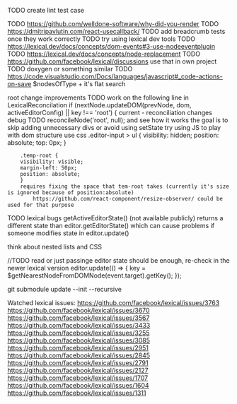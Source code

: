 TODO create lint test case

TODO https://github.com/welldone-software/why-did-you-render
TODO https://dmitripavlutin.com/react-usecallback/
TODO add breadcrumb tests once they work correctly
TODO try using lexical dev tools
TODO https://lexical.dev/docs/concepts/dom-events#3-use-nodeeventplugin
TODO https://lexical.dev/docs/concepts/node-replacement
TODO https://github.com/facebook/lexical/discussions
    use that in own project
TODO doxygen or something similar
TODO https://code.visualstudio.com/Docs/languages/javascript#_code-actions-on-save
$nodesOfType + it's flat search

root change improvements
    TODO work on the following line in LexicalReconcilation
        if (nextNode.updateDOM(prevNode, dom, activeEditorConfig) || key !== 'root') {
    current - reconciliation changes
        debug TODO reconcileNode('root', null); and see how it works
            the goal is to skip adding unnecessary divs or avoid using setState
    try using JS to play with dom structure
    use css
        .editor-input > ul {
        visibility: hidden;
        position: absolute;
        top: 0px;
        }

        .temp-root {
        visibility: visible;
        margin-left: 50px;
        position: absolute;
        }
        requires fixing the space that tem-root takes (currently it's size is ignored because of position:absolute)
            https://github.com/react-component/resize-observer/ could be used for that purpose
    

TODO lexical bugs
getActiveEditorState() (not available publicly) returns a different state than editor.getEditorState() which can cause problems if someone modifies state in editor.update()

think about nested lists and CSS

//TODO read or just passinge editor state should be enough, re-check in the newer lexical version
      editor.update(() => {
        key = $getNearestNodeFromDOMNode(event.target).getKey();
      });

git submodule update --init --recursive

Watched lexical issues:
https://github.com/facebook/lexical/issues/3763
https://github.com/facebook/lexical/issues/3670
https://github.com/facebook/lexical/issues/3567
https://github.com/facebook/lexical/issues/3433
https://github.com/facebook/lexical/issues/3255
https://github.com/facebook/lexical/issues/3085
https://github.com/facebook/lexical/issues/2951
https://github.com/facebook/lexical/issues/2845
https://github.com/facebook/lexical/issues/2791
https://github.com/facebook/lexical/issues/2127
https://github.com/facebook/lexical/issues/1707
https://github.com/facebook/lexical/issues/1604
https://github.com/facebook/lexical/issues/1311